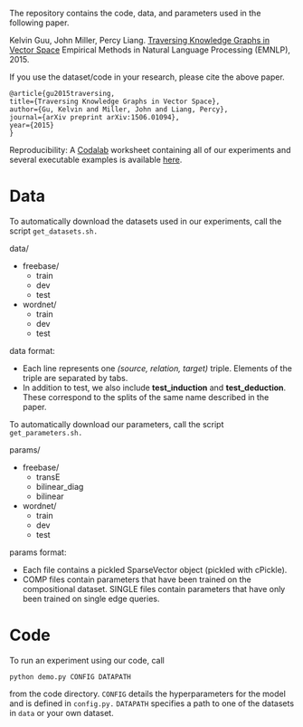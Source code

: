 The repository contains the code, data, and parameters used in the following paper.

Kelvin Guu, John Miller, Percy Liang.
[Traversing Knowledge Graphs in Vector Space](http://arxiv.org/pdf/1506.01094.pdf)
Empirical Methods in Natural Language Processing (EMNLP), 2015.

If you use the dataset/code in your research, please cite the above paper.

	@article{gu2015traversing,
  	title={Traversing Knowledge Graphs in Vector Space},
  	author={Gu, Kelvin and Miller, John and Liang, Percy},
  	journal={arXiv preprint arXiv:1506.01094},
  	year={2015}
	}
 
Reproducibility: A [Codalab](http://codalab.org) worksheet containing all of our experiments and several executable examples is available [here](https://www.codalab.org/worksheets/0xfcace41fdeec45f3bc6ddf31107b829f).

# Data
To automatically download the datasets used in our experiments, call the script ```get_datasets.sh.```

data/
 -   freebase/
      - train
	  - dev
	  - test
 -  wordnet/
	- train
	- dev
	- test

data format:
- Each line represents one _(source, relation, target)_ triple. Elements of the
triple are separated by tabs.
- In addition to test, we also include **test_induction** and **test_deduction**. These
correspond to the splits of the same name described in the paper.

To automatically download our parameters, call the script ```get_parameters.sh.```

params/
 -   freebase/
      - transE
	  - bilinear_diag
	  - bilinear
 -  wordnet/
	- train
	- dev
	- test
 
params format:
- Each file contains a pickled SparseVector object (pickled with cPickle).
- COMP files contain parameters that have been trained on the compositional
  dataset. SINGLE files contain parameters that have only been trained on 
  single edge queries.

# Code

To run an experiment using our code, call

    python demo.py CONFIG DATAPATH
 
from the code directory.
```CONFIG``` details the hyperparameters for the model and is defined in
```config.py.```  ```DATAPATH``` specifies a path to one of the datasets in
```data``` or your own dataset.
